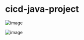 ﻿# cicd-java-project

 ![image](https://github.com/pbdinesh057/cicd-java-project/assets/84852077/22a0379b-432b-4444-8f0f-d5e7a2970cfc)
 

![image](https://github.com/pbdinesh057/cicd-java-project/assets/84852077/b47f5ffd-f86c-4bbb-83c5-7ea6205f3934)




